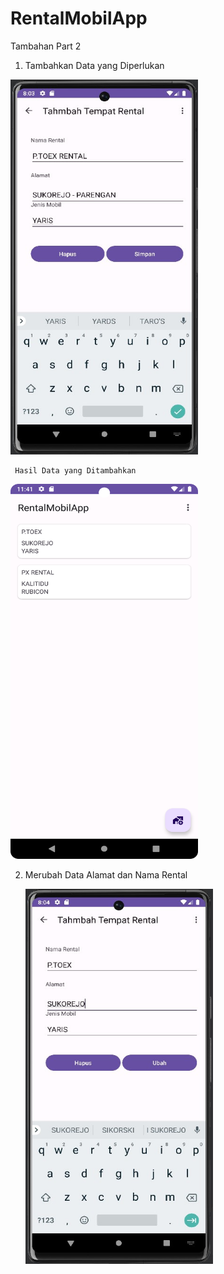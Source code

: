 # RentalMobilApp
 Tambahan Part 2

1. Tambahkan Data yang Diperlukan

 <img src = "https://github.com/RetyaPutri/RentalMobilApp/blob/main/1.3.jpg" width = "300" height = "600">

     Hasil Data yang Ditambahkan

 <img src = "https://github.com/RetyaPutri/RentalMobilApp/blob/main/1.9%20DELETE.png" width = "300" height = "600">

 2. Merubah Data Alamat dan Nama Rental

     <img src = "https://github.com/RetyaPutri/RentalMobilApp/blob/main/1.5.jpg" width = "300" height = "600">




   

   
